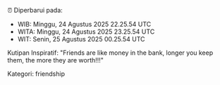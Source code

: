 ⏰ Diperbarui pada:
- WIB: Minggu, 24 Agustus 2025 22.25.54 UTC
- WITA: Minggu, 24 Agustus 2025 23.25.54 UTC
- WIT: Senin, 25 Agustus 2025 00.25.54 UTC

Kutipan Inspiratif:
"Friends are like money in the bank, longer you keep them, the more they are worth!!!"


Kategori: friendship

